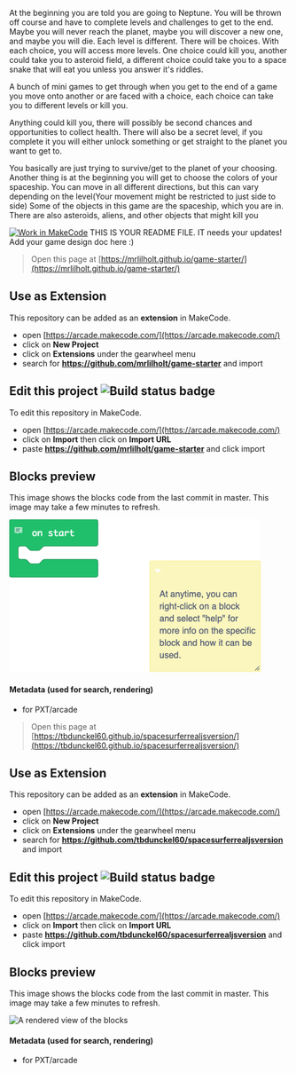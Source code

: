At the beginning you are told you are going to Neptune. You will be thrown off course and have to complete levels and challenges to get to the end. Maybe you will never reach the planet, maybe you will discover a new one, and maybe you will die. Each level is different. There will be choices. With each choice, you will access more levels. One choice could kill you, another could take you to asteroid field, a different choice could take you to a space snake that will eat you unless you answer it's riddles.

A bunch of mini games to get through when you get to the end of a game you move onto another or are faced with a choice, each choice can take you to different levels or kill you.

 Anything could kill you, there will possibly be second chances and opportunities to collect health. There will also be a secret level, if you complete it you will either unlock something or get straight to the planet you want to get to.

You basically are just trying to survive/get to the planet of your choosing. Another thing is at the beginning you will get to choose the colors of your spaceship.
You can move in all different directions, but this can vary depending on the level(Your movement might be restricted to just side to side)
Some of the objects in this game are the spaceship, which you are in. There are also asteroids, aliens, and other objects that might kill you








[![Work in MakeCode](https://classroom.github.com/assets/work-in-make-code-c53f0c86300af1a64cdd5dc830e2509efd17c8cb483a722cacaee84d10eb8ec9.svg)](https://classroom.github.com/online_ide?assignment_repo_id=4630044&assignment_repo_type=AssignmentRepo)
 THIS IS YOUR README FILE.  IT needs your updates!  Add your game design doc here :)


> Open this page at [https://mrlilholt.github.io/game-starter/](https://mrlilholt.github.io/game-starter/)

## Use as Extension

This repository can be added as an **extension** in MakeCode.

* open [https://arcade.makecode.com/](https://arcade.makecode.com/)
* click on **New Project**
* click on **Extensions** under the gearwheel menu
* search for **https://github.com/mrlilholt/game-starter** and import

## Edit this project ![Build status badge](https://github.com/mrlilholt/game-starter/workflows/MakeCode/badge.svg)

To edit this repository in MakeCode.

* open [https://arcade.makecode.com/](https://arcade.makecode.com/)
* click on **Import** then click on **Import URL**
* paste **https://github.com/mrlilholt/game-starter** and click import

## Blocks preview

This image shows the blocks code from the last commit in master.
This image may take a few minutes to refresh.

![A rendered view of the blocks](https://github.com/mrlilholt/game-starter/raw/master/.github/makecode/blocks.png)

#### Metadata (used for search, rendering)

* for PXT/arcade
<script src="https://makecode.com/gh-pages-embed.js"></script><script>makeCodeRender("{{ site.makecode.home_url }}", "{{ site.github.owner_name }}/{{ site.github.repository_name }}");</script>



> Open this page at [https://tbdunckel60.github.io/spacesurferrealjsversion/](https://tbdunckel60.github.io/spacesurferrealjsversion/)

## Use as Extension

This repository can be added as an **extension** in MakeCode.

* open [https://arcade.makecode.com/](https://arcade.makecode.com/)
* click on **New Project**
* click on **Extensions** under the gearwheel menu
* search for **https://github.com/tbdunckel60/spacesurferrealjsversion** and import

## Edit this project ![Build status badge](https://github.com/tbdunckel60/spacesurferrealjsversion/workflows/MakeCode/badge.svg)

To edit this repository in MakeCode.

* open [https://arcade.makecode.com/](https://arcade.makecode.com/)
* click on **Import** then click on **Import URL**
* paste **https://github.com/tbdunckel60/spacesurferrealjsversion** and click import

## Blocks preview

This image shows the blocks code from the last commit in master.
This image may take a few minutes to refresh.

![A rendered view of the blocks](https://github.com/tbdunckel60/spacesurferrealjsversion/raw/master/.github/makecode/blocks.png)

#### Metadata (used for search, rendering)

* for PXT/arcade
<script src="https://makecode.com/gh-pages-embed.js"></script><script>makeCodeRender("{{ site.makecode.home_url }}", "{{ site.github.owner_name }}/{{ site.github.repository_name }}");</script>
